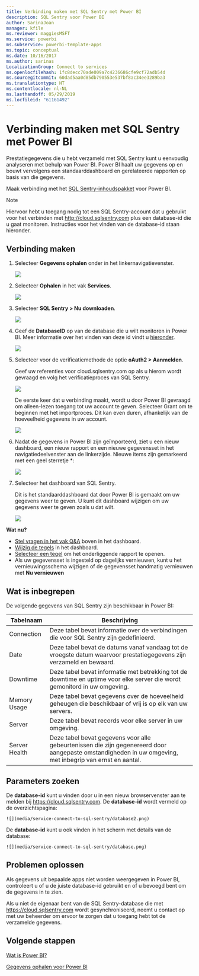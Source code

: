 ```yaml
---
title: Verbinding maken met SQL Sentry met Power BI
description: SQL Sentry voor Power BI
author: SarinaJoan
manager: kfile
ms.reviewer: maggiesMSFT
ms.service: powerbi
ms.subservice: powerbi-template-apps
ms.topic: conceptual
ms.date: 10/16/2017
ms.author: sarinas
LocalizationGroup: Connect to services
ms.openlocfilehash: 1fc8decc70ade009a7c4236686cfe9cf72adb54d
ms.sourcegitcommit: 60dad5aa0d85db790553e537bf8ac34ee3289ba3
ms.translationtype: HT
ms.contentlocale: nl-NL
ms.lasthandoff: 05/29/2019
ms.locfileid: "61161492"
---
```

# <a name="connect-to-sql-sentry-with-power-bi"></a>Verbinding maken met SQL Sentry met Power BI
Prestatiegegevens die u hebt verzameld met SQL Sentry kunt u eenvoudig analyseren met behulp van Power BI. Power BI haalt uw gegevens op en bouwt vervolgens een standaarddashboard en gerelateerde rapporten op basis van die gegevens.

Maak verbinding met het [SQL Sentry-inhoudspakket](https://app.powerbi.com/groups/me/getdata/services/sql-sentry) voor Power BI.

>[!NOTE]
>Hiervoor hebt u toegang nodig tot een SQL Sentry-account dat u gebruikt voor het verbinden met http://cloud.sqlsentry.com plus een database-id die u gaat monitoren.  Instructies voor het vinden van de database-id staan hieronder.

## <a name="how-to-connect"></a>Verbinding maken
1. Selecteer **Gegevens ophalen** onder in het linkernavigatievenster.
   
   ![](media/service-connect-to-sql-sentry/pbi_getdata.png)
2. Selecteer **Ophalen** in het vak **Services**.
   
   ![](media/service-connect-to-sql-sentry/pbi_getservices.png) 
3. Selecteer **SQL Sentry \> Nu downloaden**.
   
   ![](media/service-connect-to-sql-sentry/sqlsentry.png)
4. Geef de **DatabaseID** op van de database die u wilt monitoren in Power BI. Meer informatie over het vinden van deze id vindt u [hieronder](#FindingParams).
   
   ![](media/service-connect-to-sql-sentry/img2400.png)
5. Selecteer voor de verificatiemethode de optie **oAuth2 \> Aanmelden**.
   
   Geef uw referenties voor cloud.sqlsentry.com op als u hierom wordt gevraagd en volg het verificatieproces van SQL Sentry.
   
   ![](media/service-connect-to-sql-sentry/img6400.png)
   
   De eerste keer dat u verbinding maakt, wordt u door Power BI gevraagd om alleen-lezen toegang tot uw account te geven. Selecteer Grant om te beginnen met het importproces.  Dit kan even duren, afhankelijk van de hoeveelheid gegevens in uw account.
   
   ![](media/service-connect-to-sql-sentry/img7400.png)
6. Nadat de gegevens in Power BI zijn geïmporteerd, ziet u een nieuw dashboard, een nieuw rapport en een nieuwe gegevensset in het navigatiedeelvenster aan de linkerzijde. Nieuwe items zijn gemarkeerd met een geel sterretje \*:
   
   ![](media/service-connect-to-sql-sentry/img8200.png)
7. Selecteer het dashboard van SQL Sentry.
   
   Dit is het standaarddashboard dat door Power BI is gemaakt om uw gegevens weer te geven. U kunt dit dashboard wijzigen om uw gegevens weer te geven zoals u dat wilt.
   
   ![](media/service-connect-to-sql-sentry/img9dashboard800.png)

**Wat nu?**

* [Stel vragen in het vak Q&A](consumer/end-user-q-and-a.md) boven in het dashboard.
* [Wijzig de tegels](service-dashboard-edit-tile.md) in het dashboard.
* [Selecteer een tegel](consumer/end-user-tiles.md) om het onderliggende rapport te openen.
* Als uw gegevensset is ingesteld op dagelijks vernieuwen, kunt u het vernieuwingsschema wijzigen of de gegevensset handmatig vernieuwen met **Nu vernieuwen**

## <a name="whats-included"></a>Wat is inbegrepen
De volgende gegevens van SQL Sentry zijn beschikbaar in Power BI:

| Tabelnaam | Beschrijving |
| --- | --- |
| Connection |Deze tabel bevat informatie over de verbindingen die voor SQL Sentry zijn gedefinieerd. |
| Date<br /> |Deze tabel bevat de datums vanaf vandaag tot de vroegste datum waarvoor prestatiegegevens zijn verzameld en bewaard. |
| Downtime<br /> |Deze tabel bevat informatie met betrekking tot de downtime en uptime voor elke server die wordt gemonitord in uw omgeving. |
| Memory Usage<br /> |Deze tabel bevat gegevens over de hoeveelheid geheugen die beschikbaar of vrij is op elk van uw servers.<br /> |
| Server<br /> |Deze tabel bevat records voor elke server in uw omgeving. |
| Server Health<br /> |Deze tabel bevat gegevens voor alle gebeurtenissen die zijn gegenereerd door aangepaste omstandigheden in uw omgeving, met inbegrip van ernst en aantal. |

<a name="FindingParams"></a>

## <a name="finding-parameters"></a>Parameters zoeken
De **database-id** kunt u vinden door u in een nieuw browservenster aan te melden bij <https://cloud.sqlsentry.com>.  De **database-id** wordt vermeld op de overzichtspagina:

    ![](media/service-connect-to-sql-sentry/database2.png)

De **database-id** kunt u ook vinden in het scherm met details van de database:

    ![](media/service-connect-to-sql-sentry/database.png)


## <a name="troubleshooting"></a>Problemen oplossen
Als gegevens uit bepaalde apps niet worden weergegeven in Power BI, controleert u of u de juiste database-id gebruikt en of u bevoegd bent om de gegevens in te zien. 

Als u niet de eigenaar bent van de SQL Sentry-database die met <https://cloud.sqlsentry.com> wordt gesynchroniseerd, neemt u contact op met uw beheerder om ervoor te zorgen dat u toegang hebt tot de verzamelde gegevens.

## <a name="next-steps"></a>Volgende stappen
[Wat is Power BI?](power-bi-overview.md)

[Gegevens ophalen voor Power BI](service-get-data.md)

